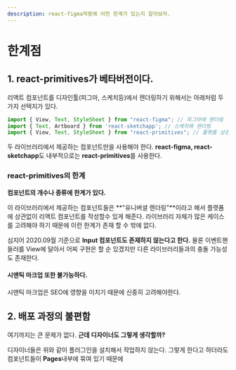 ```yaml
---
description: react-figma적용에 어떤 한계가 있는지 알아보자.
---
```


# 한계점

##  1. react-primitives가 베타버전이다.

 리액트 컴포넌트를 디자인툴\(피그마, 스케치등\)에서 렌더링하기 위해서는 아래처럼 두가지 선택지가 있다.

```javascript
import { View, Text, StyleSheet } from "react-figma"; // 피그마에 렌더링
import { Text, Artboard } from 'react-sketchapp'; // 스케치에 렌더링
import { View, Text, StyleSheet } from "react-primitives"; // 플랫폼 상관없이 렌더
```

두 라이브러리에서 제공하는 컴포넌트만을 사용해야 한다. **react-figma, react-sketchapp**도 내부적으로는 **react-primitives**를 사용한다.

### react-primitives의 한계

**컴포넌트의 개수나 종류에 한계가 있다.**

이 라이브러리에서 제공하는 컴포넌트들은 **"유니버셜 렌더링"**이라고 해서 플랫폼에 상관없이 리액트 컴포넌트를 작성할수 있게 해준다.  라이브러리 자체가 많은 케이스를 고려해야 하기 때문에 이런 한계가 존재 할 수 밖에 없다.

심지어 2020.09월 기준으로 **Input 컴포넌트도 존재하지 않는다고 한다.** 물론 이벤트핸들러를 View에 달아서 어찌 구현은 할 순 있겠지만 다른 라이브러리들과의 충돌 가능성도 존재한다.

#### **시맨틱 마크업 또한 불가능하다.** 

시맨틱 마크업은 SEO에 영향을 미치기 때문에 신중히 고려해야한다. 

## 2. 배포 과정의 불편함

 여기까지는 큰 문제가 없다. **근데 디자이너도 그렇게 생각할까?**

디자이너들은 위와 같이 플러그인을 설치해서 작업하지 않는다. 그렇게 한다고 하더라도 컴포넌트들이 **Pages**내부에 묶여 있기 때문에



